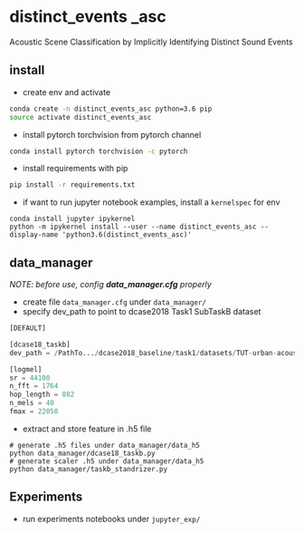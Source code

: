 # distinct_events _asc
Acoustic Scene Classification by Implicitly Identifying Distinct Sound Events

## install
* create env and activate
```bash
conda create -n distinct_events_asc python=3.6 pip
source activate distinct_events_asc
```
* install pytorch torchvision from pytorch channel
```bash
conda install pytorch torchvision -c pytorch
```
* install requirements with pip
```bash
pip install -r requirements.txt
```
* if want to run jupyter notebook examples, install a `kernelspec` for env
```
conda install jupyter ipykernel
python -m ipykernel install --user --name distinct_events_asc --display-name 'python3.6(distinct_events_asc)'
```

## data_manager
*NOTE: before use, config __data_manager.cfg__ properly*
* create file `data_manager.cfg` under `data_manager/`
* specify dev_path to point to dcase2018 Task1 SubTaskB dataset
``` python
[DEFAULT]

[dcase18_taskb]
dev_path = /PathTo.../dcase2018_baseline/task1/datasets/TUT-urban-acoustic-scenes-2018-mobile-development

[logmel]
sr = 44100
n_fft = 1764
hop_length = 882
n_mels = 40
fmax = 22050
```

* extract and store feature in .h5 file
```
# generate .h5 files under data_manager/data_h5 
python data_manager/dcase18_taskb.py
# generate scaler .h5 under data_manager/data_h5
python data_manager/taskb_standrizer.py
```

## Experiments
* run experiments notebooks under `jupyter_exp/`
